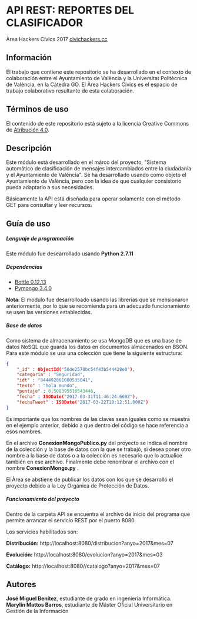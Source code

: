 # API REST: REPORTES DEL CLASIFICADOR


Àrea Hackers Cívics 2017 [civichackers.cc](http://civichackers.cc)

## Información
El trabajo que contiene este repositorio se ha desarrollado en el contexto de colaboración entre el Ayuntamiento de València y la Universitat Politècnica de València, en la Càtedra GO. El Àrea Hackers Cívics es el espacio de trabajo colaborativo resultante 
de esta colaboración. 

## Términos de uso
El contenido de este repositorio está sujeto a la licencia Creative Commons de [Atribución 4.0](https://creativecommons.org/licenses/by/4.0/).

## Descripción
Este módulo está desarrollado en el márco del proyecto, "Sistema automático de clasificación de mensajes intercambiados entre la ciudadanía y el Ayuntamiento de València". Se ha desarrollado usando como objeto el Ayuntamiento de València, pero con la idea de que cualquier consistorio pueda adaptarlo a sus necesidades.

Básicamente la API está diseñada para operar solamente con el método GET para consultar y leer recursos.

## Guía de uso

##### Lenguaje de programación
Este módulo fue desearrollado usando **Python 2.7.11** 

##### Dependencias

* [Bottle 0.12.13](http://bottlepy.org/docs/0.12/ "Bottle: Python Web Framework")
* [Pymongo 3.4.0](https://api.mongodb.com/python/current/ "Pymongo 3.4.0")

**Nota**: El modulo fue desarrolloado usando las librerias que se mensionaron anteriormente, por lo que se recomienda para un adecuado funcionamiento se usen  las versiones establecidas.

##### Base de datos

Como sistema de almacenamiento se usa MongoDB que es una base de datos NoSQL que guarda los datos en documentos almacenados en BSON. Para este módulo se usa una colección que tiene la siguiente estructura:

```json
{
    "_id" : ObjectId("58de2570bc54f43b544428e0"),
    "categoria" : "Seguridad",
    "idt" : "844492061080535041",
    "texto" : "hola mundo",
    "puntaje" : 0.508395516543446,
    "fecha" : ISODate("2017-03-31T11:46:24.669Z"),
    "fechaTweet" : ISODate("2017-03-22T10:12:51.000Z")
}

```
Es importante que los nombres de las claves sean iguales como se muestra en el ejemplo anterior, debido a que  dentro del código se hace referencia a esos nombres.  

En el archivo **ConexionMongoPublico.py** del proyecto se indica el nombre de la colección y la base de datos con la que se trabajó, si desea poner otro nombre a la base de datos o a la colección es necesario que lo actualice también en ese archivo. Finalmente debe renombrar el archivo con el nombre  **ConexionMongo.py** .

El Àrea se abstiene de publicar los datos con los que se desarrolló el proyecto debido a la Ley Orgánica de  Protección de Datos.

##### Funcionamiento del proyecto

Dentro de la carpeta API se encuentra el archivo de inicio del programa que permite arrancar el servicio REST por el puerto 8080.
 
Los servicios habilitados son:

**Distribución:** http://localhost:8080/distribucion?anyo=2017&mes=07  

**Evolución:** http://localhost:8080/evolucion?anyo=2017&mes=03  

**Catálogo:** http://localhost:8080//catalogo?anyo=2017&mes=07  


## Autores

**José Miguel Benítez**, estudiante de grado en ingeniería Informática. 
**Marylin Mattos Barros**, estudiante de Máster Oficial Universitario en Gestión de la Información 

